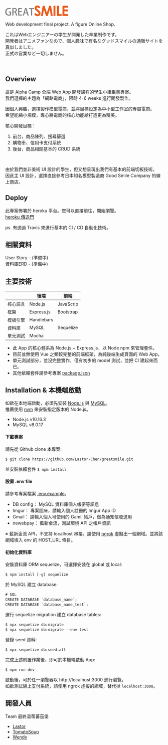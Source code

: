 ![image alt](https://github.com/Lastor-Chen/greatsmile/blob/master/public/img/logo.png?raw=true)

Web development final project. A figure Online Shop.

これはWebエンジニアーの学生が開発した卒業制作です。<br>
開発者はアニメファンなので、個人趣味で有名なグッドスマイルの通販サイトを真似しました。<br>
正式の営業など一切しません。

<br>

## Overview
這是 Alpha Camp 全端 Web App 開發課程的學生小組畢業專案。<br>
我們選擇的主題為「網路電商」，限時 4-6 weeks 進行開發製作。

因個人興趣，選擇製作模型電商，並將目標設定為中小型工作室的專屬電商。<br>
希望能縮小規模，專心將電商的核心功能給打造更為精美。

核心開發目標：
1. 前台，商品陳列、搜尋篩選
2. 購物車、信用卡支付系統
3. 後台，商品相關基本的 CRUD 系統
<br>

由於我們並非美術 UI 設計的學生，但又想呈現出我們有基本的前端切板技術。<br>
因此主 UI 設計，選擇直接參考日本知名模型製造商 Good Smile Company 的線上商店。

## Deploy
此專案佈署於 heroku 平台。您可以直接前往，開始瀏覽。<br>
[heroku 傳送門](https://greatsmile.herokuapp.com/products) <br>

ps. 有透過 Travis 來進行基本的 CI / CD 自動化技術。

## 相關資料
User Story - (準備中) <br>
資料庫ERD - (準備中)

## 主要技術

|  | 後端 | 前端 |
| -------- | -------- | -------- |
| 核心語言   | Node.js     | JavaScrip |
| 框架 | Express.js | Bootstrap  |
| 模板引擎 | Handlebars | |
| 資料庫 | MySQL | Sequelize |
| 單元測試 | Mocha | |

- 此 App 的核心體系為 Node.js + Express.js，以 Node npm 來管理套件。
- 目前並無使用 Vue 之類較完整的前端框架，為純後端生成頁面的 Web App。
- 單元測試部分，並沒完整實作，僅有初步的 model 測試，並把 CI 建起來而已。
- 其他依賴套件請參考專案 [package.json](./package.json)

## Installation & 本機端啟動
如欲在本地端啟動，必須先安裝 [Node.js](https://nodejs.org/en/) 與 [MySQL](https://dev.mysql.com/downloads/mysql/)。<br>
推薦使用 [nvm](https://github.com/coreybutler/nvm-windows) 來安裝指定版本的 Node.js。
- Node.js v10.16.3
- MySQL v8.0.17

#### 下載專案
請先從 Github clone 本專案:
```
$ git clone https://github.com/Lastor-Chen/greatsmile.git
```

並安裝依賴套件 `$ npm install`

#### 設置 .env file
請參考專案檔案 [.env.example](./.env.example)。
- DB config： MySQL 資料庫個人帳密等訊息
- Imgur： 專案圖床，請輸入個人註冊的 Imgur App ID
- Gmail： 請輸入個人可使用的 Gamil 帳戶，做為通知信發送用
- newebpay： 藍新金流，測試環境 API 之帳戶資訊

※ 藍新金流 API，不支持 localhost 串接。請使用 [ngrok](https://ngrok.com/) 虛擬出一個網域。並將該網域填入 env 的 HOST_URL 條目。

#### 初始化資料庫
安裝資料庫 ORM sequelize，可選擇安裝在 global 或 local:
```
$ npm install [-g] sequelize
```

於 MySQL 建立 database:
```
# SQL
CREATE DATABASE `database_name`;
CREATE DATABASE `database_name_test`;
```

運行 sequelize migration 建立 database tables:
```
$ npx sequelize db:migrate
$ npx sequelize db:migrate --env test
```

登錄 seed 資料:
```
$ npx sequelize db:seed:all
```

完成上述前置作業後，即可於本機端啟動 App:
```
$ npm run dev
```

啟動後，可於任一瀏覽器以 http://localhost:3000 進行瀏覽。<br>
如欲測試線上支付系統，請使用 ngrok 虛擬的網域，替代掉 `localhost:3000`。

## 開發人員
Team 最終溫蒂蕃茄堡
- [Lastor](https://github.com/Lastor-Chen)
- [TomatoSoup](https://github.com/TomatoSoup0126)
- [Wendy](https://github.com/wendyhsiao)